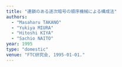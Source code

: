 ```yaml
---
title: "連鎖のある逐次暗号の順序機械による構成法"
authors:
  - "Masaharu TAKANO"
  - "Yukiya MIURA"
  - "Hitoshi KIYA"
  - "Sachio NAITO"
year: 1995
type: "domestic"
venue: "FTC研究会, 1995-01-01."
---
```


